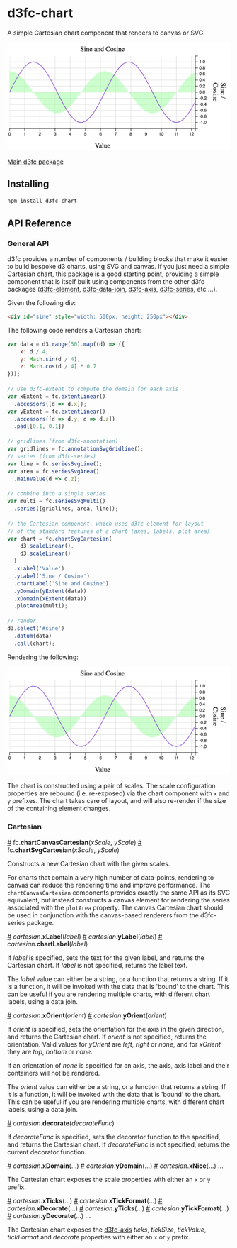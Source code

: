 # d3fc-chart

A simple Cartesian chart component that renders to canvas or SVG.

<img src="screenshots/cartesian.png"/>

[Main d3fc package](https://github.com/ScottLogic/d3fc)

## Installing

```bash
npm install d3fc-chart
```

## API Reference

### General API

d3fc provides a number of components / building blocks that make it easier to build bespoke d3 charts, using SVG and canvas. If you just need a simple Cartesian chart, this package is a good starting point, providing a simple component that is itself built using components from the other d3fc packages ([d3fc-element](https://github.com/d3fc/d3fc/tree/master/packages/d3fc-element), [d3fc-data-join](https://github.com/d3fc/d3fc/tree/master/packages/d3fc-data-join), [d3fc-axis](https://github.com/d3fc/d3fc/tree/master/packages/d3fc-axis), [d3fc-series](https://github.com/d3fc/d3fc/tree/master/packages/d3fc-series), etc ...).

Given the following div:

```html
<div id="sine" style="width: 500px; height: 250px"></div>
```

The following code renders a Cartesian chart:

```javascript
var data = d3.range(50).map((d) => ({
    x: d / 4,
    y: Math.sin(d / 4),
    z: Math.cos(d / 4) * 0.7
}));

// use d3fc-extent to compute the domain for each axis
var xExtent = fc.extentLinear()
  .accessors([d => d.x]);
var yExtent = fc.extentLinear()
  .accessors([d => d.y, d => d.z])
  .pad([0.1, 0.1])

// gridlines (from d3fc-annotation)
var gridlines = fc.annotationSvgGridline();
// series (from d3fc-series)
var line = fc.seriesSvgLine();
var area = fc.seriesSvgArea()
  .mainValue(d => d.z);

// combine into a single series
var multi = fc.seriesSvgMulti()
  .series([gridlines, area, line]);

// the Cartesian component, which uses d3fc-element for layout
// of the standard features of a chart (axes, labels, plot area)
var chart = fc.chartSvgCartesian(
    d3.scaleLinear(),
    d3.scaleLinear()
  )
  .xLabel('Value')
  .yLabel('Sine / Cosine')
  .chartLabel('Sine and Cosine')
  .yDomain(yExtent(data))
  .xDomain(xExtent(data))
  .plotArea(multi);

// render
d3.select('#sine')
  .datum(data)
  .call(chart);
```

Rendering the following:

<img src="screenshots/cartesian.png"/>

The chart is constructed using a pair of scales. The scale configuration properties are rebound (i.e. re-exposed) via the chart component with `x` and `y` prefixes. The chart takes care of layout, and will also re-render if the size of the containing element changes.

### Cartesian

<a name="chartCanvasCartesian" href="#chartCanvasCartesian">#</a> fc.**chartCanvasCartesian**(*xScale*, *yScale*)
<a name="chartSvgCartesian" href="#chartSvgCartesian">#</a> fc.**chartSvgCartesian**(*xScale*, *yScale*)

Constructs a new Cartesian chart with the given scales.

For charts that contain a very high number of data-points, rendering to canvas can reduce the rendering time and improve performance. The `chartCanvasCartesian` components provides exactly the same API as its SVG equivalent, but instead constructs a canvas element for rendering the series associated with the `plotArea` property. The canvas Cartesian chart should be used in conjunction with the canvas-based renderers from the d3fc-series package.

<a name="cartesian_xLabel" href="#cartesian_xLabel">#</a> *cartesian*.**xLabel**(*label*)
<a name="cartesian_yLabel" href="#cartesian_yLabel">#</a> *cartesian*.**yLabel**(*label*)
<a name="cartesian_chartLabel" href="#cartesian_chartLabel">#</a> *cartesian*.**chartLabel**(*label*)

If *label* is specified, sets the text for the given label, and returns the Cartesian chart. If *label* is not specified, returns the label text.

The *label* value can either be a string, or a function that returns a string. If it is a function, it will be invoked with the data that is 'bound' to the chart. This can be useful if you are rendering multiple charts, with different chart labels, using a data join.

<a name="cartesian_xOrient" href="#cartesian_xOrient">#</a> *cartesian*.**xOrient**(*orient*)
<a name="cartesian_yOrient" href="#cartesian_yOrient">#</a> *cartesian*.**yOrient**(*orient*)

If *orient* is specified, sets the orientation for the axis in the given direction, and returns the Cartesian chart. If *orient* is not specified, returns the orientation. Valid values for *yOrient* are *left*, *right* or *none*, and for *xOrient* they are *top*, *bottom* or *none*.

If an orientation of *none* is specified for an axis, the axis, axis label and their containers will not be rendered.

The *orient* value can either be a string, or a function that returns a string. If it is a function, it will be invoked with the data that is 'bound' to the chart. This can be useful if you are rendering multiple charts, with different chart labels, using a data join.


<a name="cartesian_decorate" href="#cartesian_decorate">#</a> *cartesian*.**decorate**(*decorateFunc*)

If *decorateFunc* is specified, sets the decorator function to the specified, and returns the Cartesian chart. If *decorateFunc* is not specified, returns the current decorator function.

<a name="cartesian_xDomain" href="#cartesian_xDomain">#</a> *cartesian*.**xDomain**(...)
<a name="cartesian_yDomain" href="#cartesian_yDomain">#</a> *cartesian*.**yDomain**(...)
<a name="cartesian_xNice" href="#cartesian_xNice">#</a> *cartesian*.**xNice**(...)
...

The Cartesian chart exposes the scale properties with either an `x` or `y` prefix.


<a name="cartesian_xTicks" href="#cartesian_xTicks">#</a> *cartesian*.**xTicks**(...)
<a name="cartesian_xTickFormat" href="#cartesian_xTickFormat">#</a> *cartesian*.**xTickFormat**(...)
<a name="cartesian_xDecorate" href="#cartesian_xDecorate">#</a> *cartesian*.**xDecorate**(...)
<a name="cartesian_yTicks" href="#cartesian_yTicks">#</a> *cartesian*.**yTicks**(...)
<a name="cartesian_yTickFormat" href="#cartesian_yTickFormat">#</a> *cartesian*.**yTickFormat**(...)
<a name="cartesian_yDecorate" href="#cartesian_yDecorate">#</a> *cartesian*.**yDecorate**(...)
...

The Cartesian chart exposes the [d3fc-axis](https://github.com/d3fc/d3fc/tree/master/packages/d3fc-axis) *ticks*, *tickSize*, *tickValue*, *tickFormat* and *decorate* properties with either an `x` or `y` prefix.
